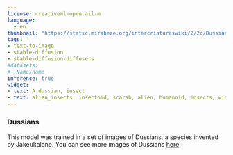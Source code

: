 ```yaml
---
license: creativeml-openrail-m
language: 
  - en
thumbnail: "https://static.miraheze.org/intercriaturaswiki/2/2c/Dussian_model.png"
tags:
- text-to-image
- stable-diffusion
- stable-diffusion-diffusers
#datasets:
#- Name/name
inference: true
widget:
- text: A dussian, insect
- text: alien_insects, insectoid, scarab, alien, humanoid, insects, with tails and wings, very strange creatures
---
```


### Dussians
This model was trained in a set of images of Dussians, a species invented by Jakeukalane. You can see more images of Dussians [here](https://www.deviantart.com/jakeukalane/journal/Dussians-426113797).